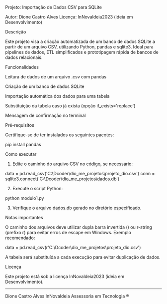 Projeto: Importação de Dados CSV para SQLite

Autor: Dione Castro Alves
Licença: InNovaIdeia2023 (ideia em Desenvolvimento)

Descrição

Este projeto visa a criação automatizada de um banco de dados SQLite a partir de um arquivo CSV, utilizando Python, pandas e sqlite3. Ideal para pipelines de dados, ETL simplificados e prototipagem rápida de bancos de dados relacionais.

Funcionalidades

Leitura de dados de um arquivo .csv com pandas

Criação de um banco de dados SQLite

Importação automática dos dados para uma tabela

Substituição da tabela caso já exista (opção if_exists='replace')

Mensagem de confirmação no terminal


Pré-requisitos

Certifique-se de ter instalados os seguintes pacotes:

pip install pandas

Como executar

1. Edite o caminho do arquivo CSV no código, se necessário:

data = pd.read_csv('C:\Dcoder\dio_me_projetos\projeto_dio.csv')
conn = sqlite3.connect('C:\Dcoder\dio_me_projetos\dados.db')


2. Execute o script Python:

python modulo1.py


3. Verifique o arquivo dados.db gerado no diretório especificado.



Notas importantes

O caminho dos arquivos deve utilizar dupla barra invertida (\) ou r-string (prefixo r) para evitar erros de escape em Windows.
Exemplo recomendado:

data = pd.read_csv(r'C:\Dcoder\dio_me_projetos\projeto_dio.csv')

A tabela será substituída a cada execução para evitar duplicação de dados.


Licença

Este projeto está sob a licença InNovaIdeia2023 (ideia em Desenvolvimento).


---

Dione Castro Alves
InNovaIdeia Assessoria em Tecnologia ®
